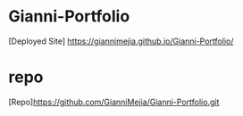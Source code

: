 # Gianni-Portfolio
[Deployed Site] https://giannimejia.github.io/Gianni-Portfolio/

# repo
[Repo]https://github.com/GianniMejia/Gianni-Portfolio.git